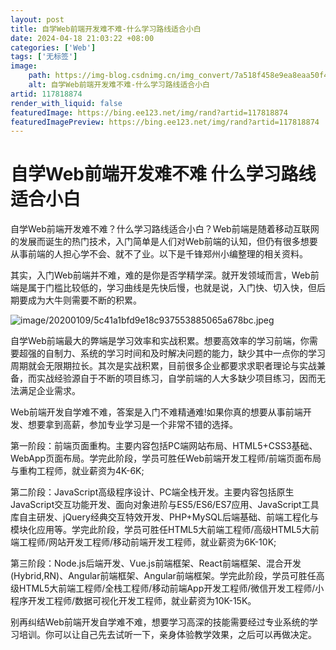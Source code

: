 ```yaml
---
layout: post
title: 自学Web前端开发难不难-什么学习路线适合小白
date: 2024-04-18 21:03:22 +08:00
categories: ['Web']
tags: ['无标签']
image:
    path: https://img-blog.csdnimg.cn/img_convert/7a518f458e9ea8eaa50f42431188de09.png?x-oss-process=image/resize,m_fixed,h_150
    alt: 自学Web前端开发难不难-什么学习路线适合小白
artid: 117818874
render_with_liquid: false
featuredImage: https://bing.ee123.net/img/rand?artid=117818874
featuredImagePreview: https://bing.ee123.net/img/rand?artid=117818874
---
```


# 自学Web前端开发难不难 什么学习路线适合小白

自学Web前端开发难不难？什么学习路线适合小白？Web前端是随着移动互联网的发展而诞生的热门技术，入门简单是人们对Web前端的认知，但仍有很多想要从事前端的人担心学不会、就不了业。以下是千锋郑州小编整理的相关资料。

其实，入门Web前端并不难，难的是你是否学精学深。就开发领域而言，Web前端是属于门槛比较低的，学习曲线是先快后慢，也就是说，入门快、切入快，但后期要成为大牛则需要不断的积累。

![image/20200109/5c41a1bfd9e18c937553885065a678bc.jpeg](https://i-blog.csdnimg.cn/blog_migrate/5964b28c0d042890ab94da5b3bce9e01.jpeg)

自学Web前端最大的弊端是学习效率和实战积累。想要高效率的学习前端，你需要超强的自制力、系统的学习时间和及时解决问题的能力，缺少其中一点你的学习周期就会无限期拉长。其次是实战积累，目前很多企业都要求求职者理论与实战兼备，而实战经验源自于不断的项目练习，自学前端的人大多缺少项目练习，因而无法满足企业需求。

Web前端开发自学难不难，答案是入门不难精通难!如果你真的想要从事前端开发、想要拿到高薪，参加专业学习是一个非常不错的选择。

第一阶段：前端页面重构。主要内容包括PC端网站布局、HTML5+CSS3基础、WebApp页面布局。学完此阶段，学员可胜任Web前端开发工程师/前端页面布局与重构工程师，就业薪资为4K-6K;

第二阶段：JavaScript高级程序设计、PC端全栈开发。主要内容包括原生JavaScript交互功能开发、面向对象进阶与ES5/ES6/ES7应用、JavaScript工具库自主研发、jQuery经典交互特效开发、PHP+MySQL后端基础、前端工程化与模块化应用等。学完此阶段，学员可胜任HTML5大前端工程师/高级HTML5大前端工程师/网站开发工程师/移动前端开发工程师，就业薪资为6K-10K;

第三阶段：Node.js后端开发、Vue.js前端框架、React前端框架、混合开发(Hybrid,RN)、Angular前端框架、Angular前端框架。学完此阶段，学员可胜任高级HTML5大前端工程师/全栈工程师/移动前端App开发工程师/微信开发工程师/小程序开发工程师/数据可视化开发工程师，就业薪资为10K-15K。

别再纠结Web前端开发自学难不难，想要学习高深的技能需要经过专业系统的学习培训。你可以让自己先去试听一下，亲身体验教学效果，之后可以再做决定。